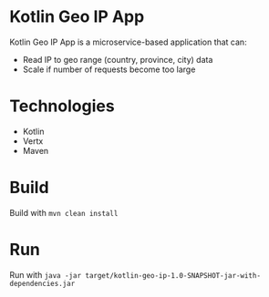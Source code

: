 # Kotlin Geo IP App
Kotlin Geo IP App is a microservice-based application that can:

- Read IP to geo range (country, province, city) data 
- Scale if number of requests become too large 

# Technologies
- Kotlin 
- Vertx 
- Maven


# Build
Build with `mvn clean install`

# Run
Run with `java -jar target/kotlin-geo-ip-1.0-SNAPSHOT-jar-with-dependencies.jar`
